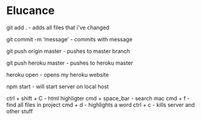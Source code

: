 # Elucance

git add . - adds all files that i've changed

git commit -m ‘message’ - commits with message

git push origin master - pushes to master branch

git push heroku master - pushes to heroku master

heroku open - opens my heroku website

npm start - will start server on local host

ctrl + shift + C - html highligter
cmd + space_bar - search mac
cmd + f - find all files in project
cmd + d - highlights a word
ctrl + c - kills server and other stuff

